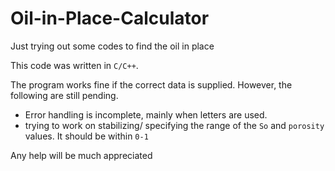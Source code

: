 # Oil-in-Place-Calculator
Just trying out some codes to find the oil in place

This code was written in `C/C++`.

The program works fine if the correct data is supplied. However, the following are still pending.

- Error handling is incomplete, mainly when letters are used.
- trying to work on stabilizing/ specifying the range of the `So` and `porosity` values. It should be within `0-1` 

Any help will be much appreciated
